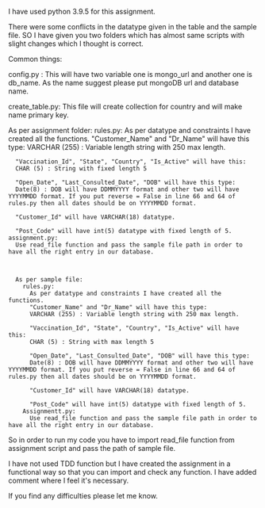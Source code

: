 I have used python 3.9.5 for this assignment.

There were some conflicts in the datatype given in the table and the sample file. SO I have given you two folders which has almost same scripts with slight changes which I thought is correct.

Common things:
  
  config.py :
      This will have two variable one is mongo_url and another one is db_name.
      As the name suggest please put mongoDB url and database name.
  
  create_table.py:
    This file will create collection for country and will make name primary key.

  As per assignment folder:
    rules.py:
      As per datatype and constraints I have created all the functions.
      "Customer_Name" and "Dr_Name" will have this type:
      VARCHAR (255) : Variable length string with 250 max length.

      "Vaccination_Id", "State", "Country", "Is_Active" will have this:
      CHAR (5) : String with fixed length 5

      "Open_Date", "Last_Consulted_Date", "DOB" will have this type:
      Date(8) : DOB will have DDMMYYYY format and other two will have YYYYMMDD format. If you put reverse = False in line 66 and 64 of rules.py then all dates should be on YYYYMMDD format.

      "Customer_Id" will have VARCHAR(18) datatype.

      "Post_Code" will have int(5) datatype with fixed length of 5.
    assignment.py:
      Use read_file function and pass the sample file path in order to have all the right entry in our database.



      As per sample file:
        rules.py:
          As per datatype and constraints I have created all the functions.
          "Customer_Name" and "Dr_Name" will have this type:
          VARCHAR (255) : Variable length string with 250 max length.

          "Vaccination_Id", "State", "Country", "Is_Active" will have this:
          CHAR (5) : String with max length 5

          "Open_Date", "Last_Consulted_Date", "DOB" will have this type:
          Date(8) : DOB will have DDMMYYYY format and other two will have YYYYMMDD format. If you put reverse = False in line 66 and 64 of rules.py then all dates should be on YYYYMMDD format.

          "Customer_Id" will have VARCHAR(18) datatype.

          "Post_Code" will have int(5) datatype with fixed length of 5.
        Assignmentt.py:
          Use read_file function and pass the sample file path in order to have all the right entry in our database.

  So in order to run my code you have to import read_file function from assignment script and pass the path of sample file.

  I have not used TDD function but I have created the assignment in a functional way so that you can import and check any function.
  I have added comment where I feel it's necessary.

  If you find any difficulties please let me know.

